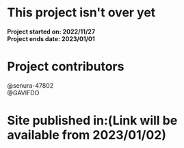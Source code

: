 # This project isn't over yet 
**Project started on: 2022/11/27**<br>
**Project ends date: 2023/01/01**

# Project contributors
@senura-47802<br>
@GAVIFDO

# Site published in:(Link will be available from 2023/01/02)
